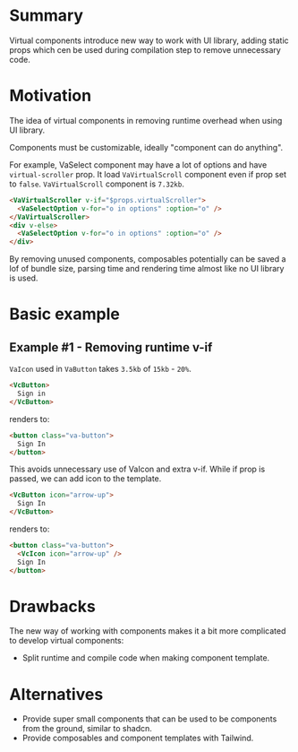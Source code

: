 # Summary

Virtual components introduce new way to work with UI library, adding static props which cen be used during compilation step to remove unnecessary code.

# Motivation

The idea of virtual components in removing runtime overhead when using UI library.

Components must be customizable, ideally "component can do anything".

For example, VaSelect component may have a lot of options and have `virtual-scroller` prop. It load `VaVirtualScroll` component even if prop set to `false`.
`VaVirtualScroll` component is `7.32kb`.

```html
<VaVirtualScroller v-if="$props.virtualScroller">
  <VaSelectOption v-for="o in options" :option="o" />
</VaVirtualScroller>
<div v-else>
  <VaSelectOption v-for="o in options" :option="o" />
</div>
```

By removing unused components, composables potentially can be saved a lof of bundle size, parsing time and rendering time almost like no UI library is used.

# Basic example

## Example #1 - Removing runtime v-if

`VaIcon` used in `VaButton` takes `3.5kb` of `15kb` - `20%`.

```html
<VcButton>
  Sign in
</VcButton>
```

renders to:

```html
<button class="va-button">
  Sign In
</button>
```

This avoids unnecessary use of VaIcon and extra v-if.
While if prop is passed, we can add icon to the template.

```html
<VcButton icon="arrow-up">
  Sign In
</VcButton>
```
renders to:

```html
<button class="va-button">
  <VcIcon icon="arrow-up" />
  Sign In
</button>
```

# Drawbacks

The new way of working with components makes it a bit more complicated to develop virtual components:
- Split runtime and compile code when making component template.

# Alternatives

- Provide super small components that can be used to be components from the ground, similar to shadcn. 
- Provide composables and component templates with Tailwind.
